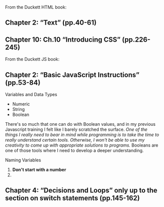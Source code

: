 From the Duckett HTML book:

## Chapter 2: “Text” (pp.40-61)
## Chapter 10: Ch.10 “Introducing CSS” (pp.226-245)
From the Duckett JS book:

## Chapter 2: “Basic JavaScript Instructions” (pp.53-84)

Variables and Data Types
- Numeric
- String
- Boolean

There's so much that one can do with Boolean values, and in my previous Javascript training I felt like I barely scratched the surface. *One of the things I really need to bear in mind while programming is to take the time to really understand certain tools. Otherwise, I won't be able to use my creativity to come up with appropriate solutions to programs.* Booleans are one of those tools where I need to develop a deeper understanding.

Naming Variables
1. **Don't start with a number**
2. 

## Chapter 4: “Decisions and Loops” only up to the section on switch statements (pp.145-162)
